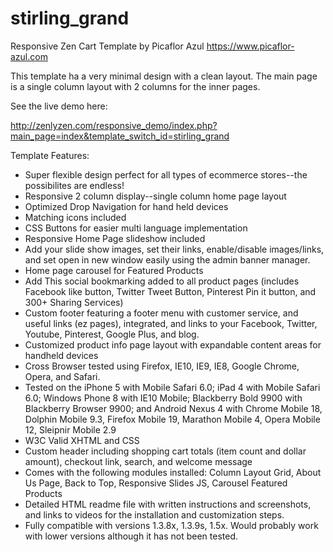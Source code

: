 # stirling_grand
Responsive Zen Cart Template
by Picaflor Azul https://www.picaflor-azul.com

This template ha a very minimal design with a clean layout. The main page is a single column layout with 2 columns for the inner pages.

See the live demo here:

http://zenlyzen.com/responsive_demo/index.php?main_page=index&template_switch_id=stirling_grand

Template Features:

* Super flexible design perfect for all types of ecommerce stores--the possibilites are endless!
* Responsive 2 column display--single column home page layout
* Optimized Drop Navigation for hand held devices
* Matching icons included
* CSS Buttons for easier multi language implementation
* Responsive Home Page slideshow included
* Add your slide show images, set their links, enable/disable images/links, and set open in new window easily using the admin banner manager.
* Home page carousel for Featured Products
* Add This social bookmarking added to all product pages (includes Facebook like button, Twitter Tweet Button, Pinterest Pin it button, and 300+ Sharing Services)
* Custom footer featuring a footer menu with customer service, and useful links (ez pages), integrated, and links to your Facebook, Twitter, Youtube, Pinterest, Google Plus, and blog.
* Customized product info page layout with expandable content areas for handheld devices
* Cross Browser tested using Firefox, IE10, IE9, IE8, Google Chrome, Opera, and Safari.
* Tested on the iPhone 5 with Mobile Safari 6.0; iPad 4 with Mobile Safari 6.0; Windows Phone 8 with IE10 Mobile; Blackberry Bold 9900 with Blackberry Browser 9900; and Android Nexus 4 with Chrome Mobile 18, Dolphin Mobile 9.3, Firefox Mobile 19, Marathon Mobile 4, Opera Mobile 12, Sleipnir Mobile 2.9
* W3C Valid XHTML and CSS
* Custom header including shopping cart totals (item count and dollar amount), checkout link, search, and welcome message
* Comes with the following modules installed: Column Layout Grid, About Us Page, Back to Top, Responsive Slides JS, Carousel Featured Products
* Detailed HTML readme file with written instructions and screenshots, and links to videos for the installation and customization steps.
* Fully compatible with versions 1.3.8x, 1.3.9s, 1.5x. Would probably work with lower versions although it has not been tested.